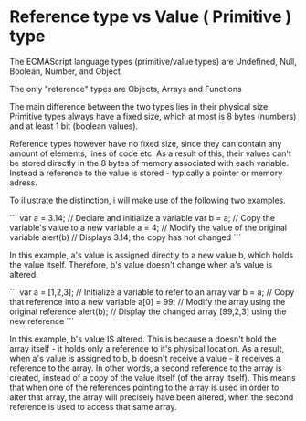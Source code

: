# Reference type vs Value ( Primitive ) type

The ECMAScript language types (primitive/value types) are Undefined, Null, Boolean, Number, and Object

The only "reference" types are Objects, Arrays and Functions

The main difference between the two types lies in their physical size. Primitive types always have a fixed size, which at most is 8 bytes (numbers) and at least 1 bit (boolean values). 

Reference types however have no fixed size, since they can contain any amount of elements, lines of code etc. As a result of this, their values can't be stored directly in the 8 bytes of memory associated with each variable. Instead a reference to the value is stored - typically a pointer or memory adress. 

To illustrate the distinction, i will make use of the following two examples. 

´´´
    var a = 3.14;  // Declare and initialize a variable
    var b = a;     // Copy the variable's value to a new variable
    a = 4;         // Modify the value of the original variable
    alert(b)       // Displays 3.14; the copy has not changed
´´´

In this example, a's value is assigned directly to a new value b, which holds the value itself. Therefore, b's value doesn't change when a's value is altered. 

´´´
    var a = [1,2,3];  // Initialize a variable to refer to an array
    var b = a;        // Copy that reference into a new variable
    a[0] = 99;        // Modify the array using the original reference
    alert(b);         // Display the changed array [99,2,3] using the new reference
´´´

In this example, b's value IS altered. This is because a doesn't hold the array itself - it holds only a reference to it's physical location. As a result, when a's value 
is assigned to b, b doesn't receive a value - it receives a reference to the array. In other words, a second reference to the array is created, instead of a copy of the value itself (of the array itself). This means that when one of the references pointing to the array is used in order to alter that array, the array will precisely have been altered, when 
the second reference is used to access that same array. 